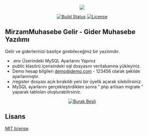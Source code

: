 <p align="center"><img src="https://laravel.com/assets/img/components/logo-laravel.svg"></p>

<p align="center">
<a href="https://travis-ci.org/laravel/framework"><img src="https://travis-ci.org/laravel/framework.svg" alt="Build Status"></a>
<a href="https://packagist.org/packages/laravel/framework"><img src="https://poser.pugx.org/laravel/framework/license.svg" alt="License"></a>
</p>

## MirzamMuhasebe Gelir - Gider Muhasebe Yazılımı

Gelir ve giderlerinizi basitçe girebileceğiniz bir yazılımdır.

- .env Üzerindeki MySQL Ayarlarını Yapınız
- public klasörü içerisindeki sql dosyasını veritabanına yükleyiniz.
- Demo hesap bilgileri demo@demo.com - 123456 olarak şekilde ayarlanmıştır.
- /register dosyası açık bırakıldı yeni bir üyelik açarak silebilirsiniz.
- MySQL ayarlarını gerçekleştirdikten sonra " php artisan migrate " yaparak tabloları oluşturabilirsiniz.

<p align="center">
<a href="https://www.burakbesli.com.tr"><img src="https://image.prntscr.com/image/bpQYDmfIQKuxyhB6TH8mWg.png" alt="Burak Beşli"></a>
</p>

## Lisans

[MIT license](http://opensource.org/licenses/MIT).
